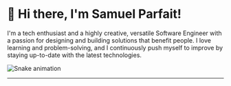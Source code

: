 # 👋 Hi there, I'm Samuel Parfait! 

I'm a tech enthusiast and a highly creative, versatile Software Engineer with a passion for designing and building solutions that benefit people. I love learning and problem-solving, and I continuously push myself to improve by staying up-to-date with the latest technologies.

![Snake animation](https://raw.githubusercontent.com/{username}/{username}/output/github-contribution-grid-snake-dark.svg)

---



